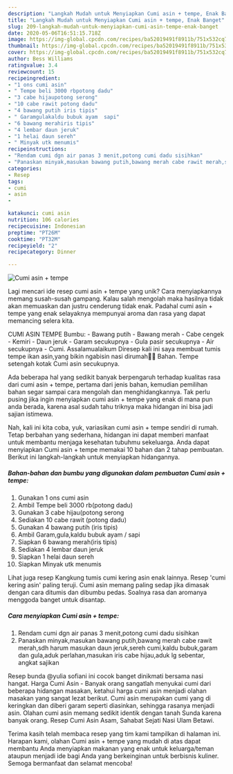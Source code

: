 ```yaml
---
description: "Langkah Mudah untuk Menyiapkan Cumi asin + tempe, Enak Banget"
title: "Langkah Mudah untuk Menyiapkan Cumi asin + tempe, Enak Banget"
slug: 209-langkah-mudah-untuk-menyiapkan-cumi-asin-tempe-enak-banget
date: 2020-05-06T16:51:15.718Z
image: https://img-global.cpcdn.com/recipes/ba52019491f8911b/751x532cq70/cumi-asin-tempe-foto-resep-utama.jpg
thumbnail: https://img-global.cpcdn.com/recipes/ba52019491f8911b/751x532cq70/cumi-asin-tempe-foto-resep-utama.jpg
cover: https://img-global.cpcdn.com/recipes/ba52019491f8911b/751x532cq70/cumi-asin-tempe-foto-resep-utama.jpg
author: Bess Williams
ratingvalue: 3.4
reviewcount: 15
recipeingredient:
- "1 ons cumi asin"
- " Tempe beli 3000 rbpotong dadu"
- "3 cabe hijaupotong serong"
- "10 cabe rawit potong dadu"
- "4 bawang putih iris tipis"
- " Garamgulakaldu bubuk ayam  sapi"
- "6 bawang merahiris tipis"
- "4 lembar daun jeruk"
- "1 helai daun sereh"
- " Minyak utk menumis"
recipeinstructions:
- "Rendam cumi dgn air panas 3 menit,potong cumi dadu sisihkan"
- "Panaskan minyak,masukan bawang putih,bawang merah cabe rawit merah,sdh harum masukan daun jeruk,sereh cumi,kaldu bubuk,garam dan gula,aduk perlahan,masukan iris cabe hijau,aduk lg sebentar, angkat sajikan"
categories:
- Resep
tags:
- cumi
- asin
- 

katakunci: cumi asin  
nutrition: 106 calories
recipecuisine: Indonesian
preptime: "PT26M"
cooktime: "PT32M"
recipeyield: "2"
recipecategory: Dinner

---
```



![Cumi asin + tempe](https://img-global.cpcdn.com/recipes/ba52019491f8911b/751x532cq70/cumi-asin-tempe-foto-resep-utama.jpg)

Lagi mencari ide resep cumi asin + tempe yang unik? Cara menyiapkannya memang susah-susah gampang. Kalau salah mengolah maka hasilnya tidak akan memuaskan dan justru cenderung tidak enak. Padahal cumi asin + tempe yang enak selayaknya mempunyai aroma dan rasa yang dapat memancing selera kita.

CUMI ASIN TEMPE Bumbu: - Bawang putih - Bawang merah - Cabe cengek - Kemiri - Daun jeruk - Garam secukupnya - Gula pasir secukupnya - Air secukupnya - Cumi. Assalamualaikum Diresep kali ini saya membuat tumis tempe ikan asin,yang bikin ngabisin nasi dirumah🤣🤣 Bahan. Tempe setengah kotak Cumi asin secukupnya.

Ada beberapa hal yang sedikit banyak berpengaruh terhadap kualitas rasa dari cumi asin + tempe, pertama dari jenis bahan, kemudian pemilihan bahan segar sampai cara mengolah dan menghidangkannya. Tak perlu pusing jika ingin menyiapkan cumi asin + tempe yang enak di mana pun anda berada, karena asal sudah tahu triknya maka hidangan ini bisa jadi sajian istimewa.


Nah, kali ini kita coba, yuk, variasikan cumi asin + tempe sendiri di rumah. Tetap berbahan yang sederhana, hidangan ini dapat memberi manfaat untuk membantu menjaga kesehatan tubuhmu sekeluarga. Anda dapat menyiapkan Cumi asin + tempe memakai 10 bahan dan 2 tahap pembuatan. Berikut ini langkah-langkah untuk menyiapkan hidangannya.

<!--inarticleads1-->

##### Bahan-bahan dan bumbu yang digunakan dalam pembuatan Cumi asin + tempe:

1. Gunakan 1 ons cumi asin
1. Ambil  Tempe beli 3000 rb(potong dadu)
1. Gunakan 3 cabe hijau(potong serong
1. Sediakan 10 cabe rawit (potong dadu)
1. Gunakan 4 bawang putih (iris tipis)
1. Ambil  Garam,gula,kaldu bubuk ayam / sapi
1. Siapkan 6 bawang merah(iris tipis)
1. Sediakan 4 lembar daun jeruk
1. Siapkan 1 helai daun sereh
1. Siapkan  Minyak utk menumis


Lihat juga resep Kangkung tumis cumi kering asin enak lainnya. Resep &#39;cumi kering asin&#39; paling teruji. Cumi asin memang paling sedap jika dimasak dengan cara ditumis dan dibumbu pedas. Soalnya rasa dan aromanya menggoda banget untuk disantap. 

<!--inarticleads2-->

##### Cara menyiapkan Cumi asin + tempe:

1. Rendam cumi dgn air panas 3 menit,potong cumi dadu sisihkan
1. Panaskan minyak,masukan bawang putih,bawang merah cabe rawit merah,sdh harum masukan daun jeruk,sereh cumi,kaldu bubuk,garam dan gula,aduk perlahan,masukan iris cabe hijau,aduk lg sebentar, angkat sajikan


Resep bunda @yulia sofiani ini cocok banget dinikmati bersama nasi hangat. Harga Cumi Asin - Banyak orang sangatlah menyukai cumi dari beberapa hidangan masakan, ketahui harga cumi asin menjadi olahan masakan yang sangat lezat berikut. Cumi asin merupakan cumi yang di keringkan dan diberi garam seperti diasinkan, sehingga rasanya menjadi asin. Olahan cumi asin memang sedikit identik dengan tanah Sunda karena banyak orang. Resep Cumi Asin Asam, Sahabat Sejati Nasi Ulam Betawi. 

Terima kasih telah membaca resep yang tim kami tampilkan di halaman ini. Harapan kami, olahan Cumi asin + tempe yang mudah di atas dapat membantu Anda menyiapkan makanan yang enak untuk keluarga/teman ataupun menjadi ide bagi Anda yang berkeinginan untuk berbisnis kuliner. Semoga bermanfaat dan selamat mencoba!
